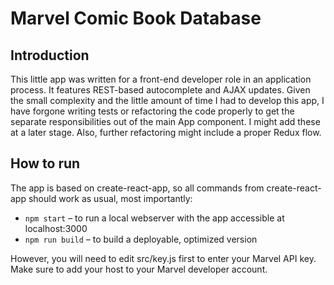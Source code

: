 # Marvel Comic Book Database

## Introduction

This little app was written for a front-end developer role in an application process. It features REST-based autocomplete and AJAX updates.
Given the small complexity and the little amount of time I had to develop this app, I have forgone writing tests or refactoring the code properly to get the separate responsibilities out of the main App component. I might add these at a later stage. Also, further refactoring might include a proper Redux flow.

## How to run

The app is based on create-react-app, so all commands from create-react-app should work as usual, most importantly:
* `npm start` – to run a local webserver with the app accessible at localhost:3000
* `npm run build` – to build a deployable, optimized version

However, you will need to edit src/key.js first to enter your Marvel API key. Make sure to add your host to your Marvel developer account.
